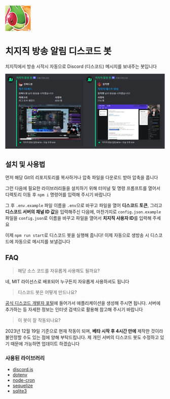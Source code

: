 ![Logo Image](/docs/icon_beta.png)

# 치지직 방송 알림 디스코드  봇
치지직에서 방송 시작시 자동으로 Discord (디스코드) 메시지를 보내주는 봇입니다

![Preview Discord Bot](/docs/chzzk_preview.png)

## 설치 및 사용법
먼저 해당 Git의 리포지토리를 복사하거나 압축 파일을 다운로드 받아 압축을 풉니다

그런 다음에 필요한 라이브러리들을 설치하기 위해 터미널 및 명령 프롬프트를 열어서 디렉토리 이동 후 `npm i` 명령어를 입력해 주시기 바랍니다

그 후 `.env.example` 파일 이름을 `.env`으로 바꾸고 파일을 열어 **디스코드 토큰**, 그리고 **디스코드 서버의 채널 ID 값**을 입력해주신 다음에, 마찬가지로 `config.json.example` 파일을 `config.json`로 이름을 바꾸고 파일을 열어서 **치지직 사용자 ID**를 입력해 주세요

이제 `npm run start`로 디스코드 봇을 실행해 줍니다! 이제 자동으로 생방송 시 디스코드에 자동으로 메시지를 보낼겁니다

## FAQ
> 해당 소스 코드를 자유롭게 사용해도 될까요?

네, MIT 라이선스로 배포되어 누구든지 자유롭게 사용하셔도 됩니다

> 디스코드 봇은 어떻게 만드나요?

[공식 디스코드 개발자 포털](https://discord.com/developers/applications)에 들어가서 애플리케이션을 생성해 주시면 됩니다. 서버에 추가하는 등 자세한 정보는 인터넷 검색으로 활용해 참고해 주시기 바랍니다

> 이 봇이 잘 작동되나요?

2023년 12월 19일 기준으로 현재 작동이 되며, **베타 시작 후 4시간 만에** 제작한 것이라 불안정할 수도 있는 점에 양해 부탁드립니다. 제 개인 서버의 디스코드 봇도 수정하고 있기 때문에 가능하면 업데이트 하겠습니다

### 사용된 라이브러리
* [discord.js](https://discord.js.org)
* [dotenv](https://github.com/motdotla/dotenv)
* [node-cron](https://github.com/node-cron/node-cron)
* [sequelize](https://sequelize.org)
* [sqlite3](https://github.com/TryGhost/node-sqlite3)